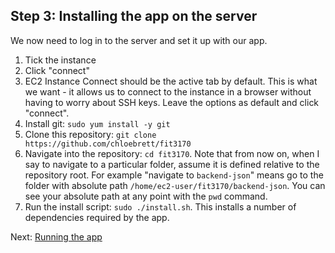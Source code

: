 ## Step 3: Installing the app on the server

We now need to log in to the server and set it up with our app.

1. Tick the instance
2. Click "connect"
3. EC2 Instance Connect should be the active tab by default. This is what we want - it allows us to connect to the instance in a browser without having to worry about SSH keys. Leave the options as default and click "connect".
4. Install git: `sudo yum install -y git`
5. Clone this repository: `git clone https://github.com/chloebrett/fit3170`
6. Navigate into the repository: `cd fit3170`. Note that from now on, when I say to navigate to a particular folder, assume it is defined relative to the repository root. For example "navigate to `backend-json`" means go to the folder with absolute path `/home/ec2-user/fit3170/backend-json`. You can see your absolute path at any point with the `pwd` command.
7. Run the install script: `sudo ./install.sh`. This installs a number of dependencies required by the app.

Next: [Running the app](./instructions/Step4.md)
